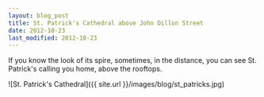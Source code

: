 ```yaml
---
layout: blog_post
title: St. Patrick's Cathedral above John Dillon Street
date: 2012-10-23
last_modified: 2012-10-23
---
```


If you know the look of its spire,
sometimes, in the distance, you can see
St. Patrick's calling you home,
above the rooftops.

![St. Patrick's Cathedral]({{ site.url }}/images/blog/st_patricks.jpg)
